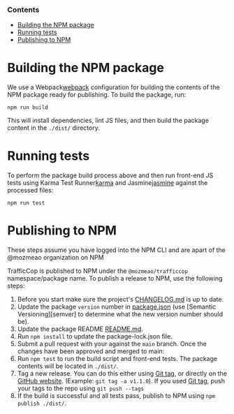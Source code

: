 <!-- START doctoc generated TOC please keep comment here to allow auto update -->
<!-- DON'T EDIT THIS SECTION, INSTEAD RE-RUN doctoc TO UPDATE -->

### Contents

-   [Building the NPM package](#building-the-npm-package)
-   [Running tests](#running-tests)
-   [Publishing to NPM](#publishing-to-npm)

<!-- END doctoc generated TOC please keep comment here to allow auto update -->

[git-tag]: https://git-scm.com/book/en/v2/Git-Basics-Tagging
[package.json]: https://github.com/mozmeao/trafficcop/blob/master/package.json
[releases]: https://github.com/mozmeao/trafficcop/releases/latest
[readme]: https://github.commozmeao/trafficcop/blob/master/README.md
[changelog]: https://github.com/mozmeao/trafficcop/blob/master/CHANGELOG.md
[webpack]: https://webpack.js.org/
[karma]: http://karma-runner.github.io/latest/index.html
[jasmine]: https://jasmine.github.io/

# Building the NPM package

We use a Webpack[webpack] configuration for building the contents of the NPM package ready for publishing. To build the package, run:

```
npm run build
```

This will install dependencies, lint JS files, and then build the package content in the `./dist/` directory.

# Running tests

To perform the package build process above and then run front-end JS tests using Karma Test Runner[karma] and Jasmine[jasmine] against the processed files:

```
npm run test
```

# Publishing to NPM

These steps assume you have logged into the NPM CLI and are apart of the @mozmeao organization on NPM

TrafficCop is published to NPM under the `@mozmeao/trafficcop` namespace/package name. To publish a release to NPM, use the following steps:

1. Before you start make sure the project's [CHANGELOG.md][changelog] is up to date.
2. Update the package `version` number in [package.json][package.json] (use [Semantic Versioning][semver] to determine what the new version number should be).
3. Update the package README [README.md][readme].
4. Run `npm install` to update the package-lock.json file.
5. Submit a pull request with your against the `main` branch. Once the changes have been approved and merged to main:
6. Run `npm test` to run the build script and front-end tests. The package contents will be located in `./dist/`.
7. Tag a new release. You can do this either using [Git tag][git-tag], or directly on the [GitHub website][releases]. (Example: `git tag -a v1.1.0`). If you used [Git tag][git-tag], push your tags to the repo using `git push --tags`
8. If the build is successful and all tests pass, publish to NPM using `npm publish ./dist/`.
